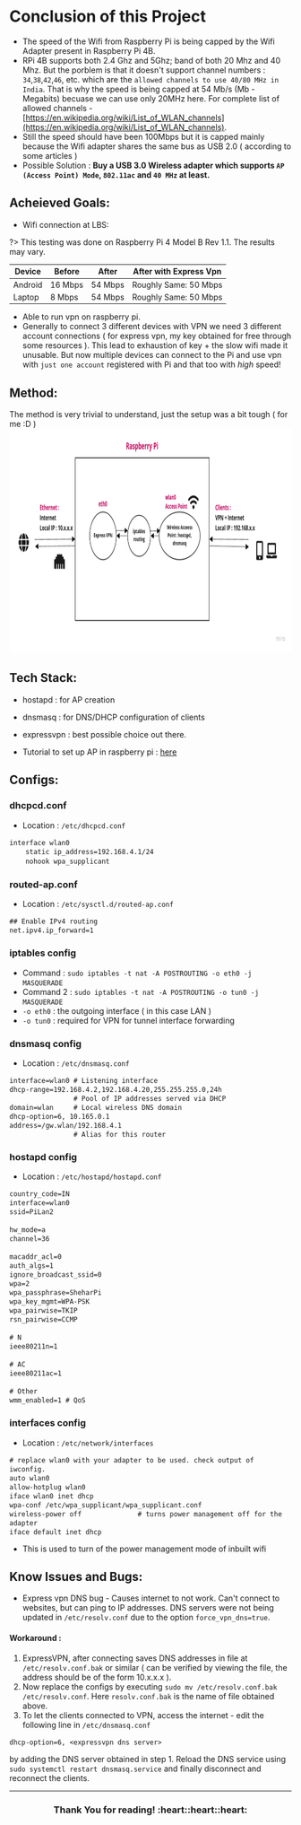# Conclusion of this Project

- The speed of the Wifi from Raspberry Pi is being capped by the Wifi Adapter present in Raspberry Pi 4B.
- RPi 4B supports both 2.4 Ghz and 5Ghz; band of both 20 Mhz and 40 Mhz. But the porblem is that it doesn't support channel numbers : `34`,`38`,`42`,`46`, etc. which are the `allowed channels to use 40/80 MHz in India`. That is why the speed is being capped at 54 Mb/s (Mb - Megabits) becuase we can use only 20MHz here. For complete list of allowed channels - [https://en.wikipedia.org/wiki/List_of_WLAN_channels](https://en.wikipedia.org/wiki/List_of_WLAN_channels).
- Still the speed should have been 100Mbps but it is capped mainly because the Wifi adapter shares the same bus as USB 2.0 ( according to some articles )
- Possible Solution : **Buy a USB 3.0 Wireless adapter which supports `AP (Access Point) Mode`, `802.11ac` and `40 MHz` at least.**

## Acheieved Goals:

- Wifi connection at LBS:<br/> 
 
?> This testing was done on Raspberry Pi 4 Model B Rev 1.1. The results may vary.

| Device | Before | After | After with Express Vpn |
| --- | --- | --- | --- |
| Android | 16 Mbps | 54 Mbps | Roughly Same: 50 Mbps |
| Laptop | 8 Mbps | 54 Mbps | Roughly Same: 50 Mbps |

- Able to run vpn on raspberry pi.
- Generally to connect 3 different devices with VPN we need 3 different account connections ( for express vpn, my key obtained for free through some resources ). This lead to exhaustion of key + the slow wifi made it unusable. But now multiple devices can connect to the Pi and use vpn with `just one account` registered with Pi and that too with *high* speed!

## Method:

The method is very trivial to understand, just the setup was a bit tough ( for me :D ) <br/>
<img src="images/piLan-img.jpg" width=900px height=400px />

## Tech Stack:

- hostapd : for AP creation
- dnsmasq : for DNS/DHCP configuration of clients
- expressvpn : best possible choice out there.

- Tutorial to set up AP in raspberry pi : [here](https://www.raspberrypi.com/documentation/computers/configuration.html#setting-up-a-routed-wireless-access-point)

## Configs:

### dhcpcd.conf

- Location : `/etc/dhcpcd.conf`

```bash
interface wlan0			
    static ip_address=192.168.4.1/24
    nohook wpa_supplicant

```

### routed-ap.conf

- Location : `/etc/sysctl.d/routed-ap.conf`

```console
## Enable IPv4 routing
net.ipv4.ip_forward=1
```

### iptables config

- Command : `sudo iptables -t nat -A POSTROUTING -o eth0 -j MASQUERADE`
- Command 2 : `sudo iptables -t nat -A POSTROUTING -o tun0 -j MASQUERADE`
- `-o eth0` : the outgoing interface ( in this case LAN )
- `-o tun0` : required for VPN for tunnel interface forwarding


### dnsmasq config

- Location  : `/etc/dnsmasq.conf`

```console
interface=wlan0 # Listening interface
dhcp-range=192.168.4.2,192.168.4.20,255.255.255.0,24h
                # Pool of IP addresses served via DHCP
domain=wlan     # Local wireless DNS domain
dhcp-option=6, 10.165.0.1
address=/gw.wlan/192.168.4.1
                # Alias for this router

```

### hostapd config

- Location : `/etc/hostapd/hostapd.conf`

```console
country_code=IN
interface=wlan0
ssid=PiLan2

hw_mode=a
channel=36

macaddr_acl=0
auth_algs=1
ignore_broadcast_ssid=0
wpa=2
wpa_passphrase=SheharPi
wpa_key_mgmt=WPA-PSK
wpa_pairwise=TKIP
rsn_pairwise=CCMP

# N
ieee80211n=1

# AC
ieee80211ac=1

# Other
wmm_enabled=1 # QoS

```

### interfaces config

- Location : `/etc/network/interfaces`

```console
# replace wlan0 with your adapter to be used. check output of iwconfig.
auto wlan0
allow-hotplug wlan0
iface wlan0 inet dhcp
wpa-conf /etc/wpa_supplicant/wpa_supplicant.conf
wireless-power off              # turns power management off for the adapter
iface default inet dhcp
```

- This is used to turn of the power management mode of inbuilt wifi

## Know Issues and Bugs:

- Express vpn DNS bug - Causes internet to not work. Can't connect to websites, but can ping to IP addresses. DNS servers were not being updated in `/etc/resolv.conf` due to the option `force_vpn_dns=true`.

#### Workaround :

1. ExpressVPN, after connecting saves DNS addresses in file at `/etc/resolv.conf.bak` or similar ( can be verified by viewing the file, the address should be of the form 10.x.x.x ).
2. Now replace the configs by executing `sudo mv /etc/resolv.conf.bak /etc/resolv.conf`. Here `resolv.conf.bak` is the name of file obtained above.
3. To let the clients connected to VPN, access the internet - edit the following line in `/etc/dnsmasq.conf`  
```console
dhcp-option=6, <expressvpn dns server>
```
by adding the DNS server obtained in step 1. Reload the DNS service using `sudo systemctl restart dnsmasq.service` and finally disconnect and reconnect the clients.

***
<h3 align="center">Thank You for reading! :heart::heart::heart: </h3>

